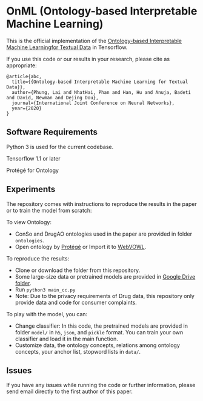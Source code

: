 # OnML (Ontology-based Interpretable Machine Learning)

This is the official implementation of the [Ontology-based Interpretable Machine Learningfor Textual Data](https://arxiv.org/pdf/2004.00204.pdf) in Tensorflow.

If you use this code or our results in your research, please cite as appropriate:

```
@article{abc,
  title={{Ontology-based Interpretable Machine Learning for Textual Data}},
  author={Phung, Lai and NhatHai, Phan and Han, Hu and Anuja, Badeti and David, Newman and Dejing Dou},
  journal={International Joint Conference on Neural Networks},
  year={2020}
}
```


## Software Requirements

Python 3 is used for the current codebase.

Tensorflow 1.1 or later

Protégé for Ontology


## Experiments
The repository comes with instructions to reproduce the results in the paper or to train the model from scratch:

To view Ontology:
+ ConSo and DrugAO ontologies used in the paper are provided in folder `ontologies`.
+ Open ontology by [Protégé](https://protege.stanford.edu/products.php) or Import it to [WebVOWL](http://vowl.visualdataweb.org/webvowl.html).

To reproduce the results:
+ Clone or download the folder from this repository.
+ Some large-size data or pretrained models are provided in [Google Drive folder](https://drive.google.com/drive/my-drive).
+ Run `python3 main_cc.py`
+ Note: Due to the privacy requirements of Drug data, this repository only provide data and code for consumer complaints. 

To play with the model, you can:
+ Change classifier: In this code, the pretrained models are provided in folder `model/` in `h5`, `json`, and `pickle` format. You can train your own classifier and load it in the main function.
+ Customize data, the ontology concepts, relations among ontology concepts, your anchor list, stopword lists in `data/`.


## Issues
If you have any issues while running the code or further information, please send email directly to the first author of this paper. 
